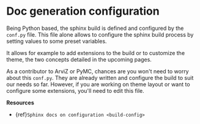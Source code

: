 # Doc generation configuration

Being Python based, the sphinx build is defined and configured by the
`conf.py` file. This file alone allows to configure the sphinx build
process by setting values to some preset variables.

It allows for example to add extensions to the build or to customize the
theme, the two concepts detailed in the upcoming pages.

As a contributor to ArviZ or PyMC, chances are you won't need
to worry about this `conf.py`.
They are already written and configure the build to suit our needs so far.
However, if you are working on theme layout or want to configure some
extensions, you'll need to edit this file.

**Resources**
* {ref}`Sphinx docs on configuration <build-config>`
